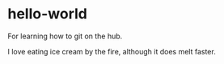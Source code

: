 # hello-world
For learning how to git on the hub.

I love eating ice cream by the fire, although it does melt faster.
